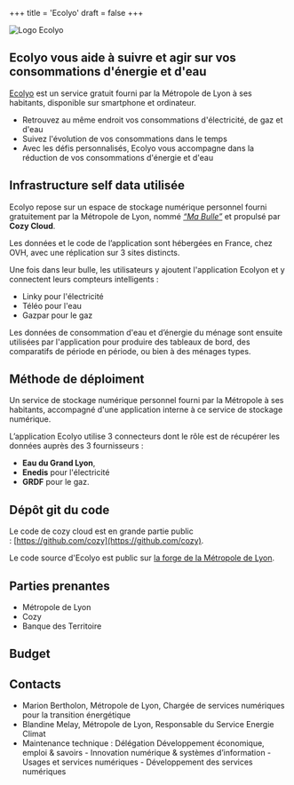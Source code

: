+++
title = 'Ecolyo'
draft = false
+++


![Logo Ecolyo](/images/ecolyo_logo.png)

## Ecolyo vous aide à suivre et agir sur vos consommations d'énergie et d'eau

[Ecolyo](https://ecolyo.com) est un service gratuit fourni par la Métropole de Lyon à ses habitants, disponible sur smartphone et ordinateur.

- Retrouvez au même endroit vos consommations d'électricité, de gaz et d'eau
- Suivez l'évolution de vos consommations dans le temps
- Avec les défis personnalisés, Ecolyo vous accompagne dans la réduction de vos consommations d'énergie et d'eau

## Infrastructure self data utilisée

Ecolyo repose sur un espace de stockage numérique personnel fourni gratuitement par la Métropole de Lyon, nommé [_“Ma Bulle”_](https://support.grandlyon.com/clouds-personnels-grand-lyon/) et propulsé par **Cozy Cloud**.

Les données et le code de l’application sont hébergées en France, chez OVH, avec une réplication sur 3 sites distincts.

Une fois dans leur bulle, les utilisateurs y ajoutent l'application Ecolyon et y connectent leurs compteurs intelligents :

- Linky pour l'électricité
- Téléo pour l'eau
- Gazpar pour le gaz

Les données de consommation d'eau et d’énergie du ménage sont ensuite utilisées par l'application pour produire des tableaux de bord, des comparatifs de période en période, ou bien à des ménages types.

## Méthode de déploiment

Un service de stockage numérique personnel fourni par la Métropole à ses habitants, accompagné d'une application interne à ce service de stockage numérique.

L’application Ecolyo utilise 3 connecteurs dont le rôle est de récupérer les données auprès des 3 fournisseurs :

- **Eau du Grand Lyon**,
- **Enedis** pour l'électricité
- **GRDF** pour le gaz.

## Dépôt git du code

Le code de cozy cloud est en grande partie public : [https://github.com/cozy](https://github.com/cozy).

Le code source d'Ecolyo est public sur  [la forge de la Métropole de Lyon](https://forge.grandlyon.com/web-et-numerique/factory/llle_project/ecolyo).

## Parties prenantes

- Métropole de Lyon
- Cozy
- Banque des Territoire

## Budget

## Contacts

- Marion Bertholon, Métropole de Lyon, Chargée de services numériques pour la transition énergétique
- Blandine Melay, Métropole de Lyon, Responsable du Service Energie Climat
- Maintenance technique : Délégation Développement économique, emploi & savoirs - Innovation numérique & systèmes d’information - Usages et services numériques - Développement des services numériques

